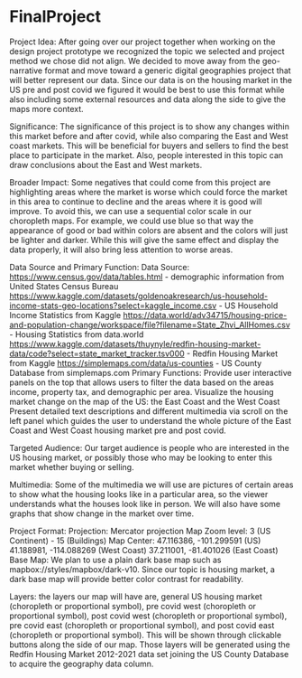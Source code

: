 # FinalProject

Project Idea:
After going over our project together when working on the design project prototype we recognized the topic we selected and project method we chose did not align. We decided to move away from the geo-narrative format and move toward a generic digital geographies project that will better represent our data. Since our data is on the housing market in the US pre and post covid we figured it would be best to use this format while also including some external resources and data along the side to give the maps more context. 

Significance:
The significance of this project is to show any changes within this market before and after covid, while also comparing the East and West coast markets. This will be beneficial for buyers and sellers to find the best place to participate in the market. Also, people interested in this topic can draw conclusions about the East and West markets.

Broader Impact:
Some negatives that could come from this project are highlighting areas where the market is worse which could force the market in this area to continue to decline and the areas where it is good will improve. To avoid this, we can use a sequential color scale in our choropleth maps. For example, we could use blue so that way the appearance of good or bad within colors are absent and the colors will just be lighter and darker. While this will give the same effect and display the data properly, it will also bring less attention to worse areas. 

Data Source and Primary Function:
	Data Source:
	https://www.census.gov/data/tables.html - demographic information from United States Census Bureau
	https://www.kaggle.com/datasets/goldenoakresearch/us-household-income-stats-geo-locations?select=kaggle_income.csv - US Household Income Statistics from Kaggle
	https://data.world/adv34715/housing-price-and-population-change/workspace/file?filename=State_Zhvi_AllHomes.csv - Housing Statistics from data.world
	https://www.kaggle.com/datasets/thuynyle/redfin-housing-market-data/code?select=state_market_tracker.tsv000 - Redfin Housing Market from Kaggle
	https://simplemaps.com/data/us-counties - US County Database from simplemaps.com
	Primary Functions:
	Provide user interactive panels on the top that allows users to filter the data based on the areas income, property tax, and demographic per area.
	Visualize the housing market change on the map of the US: the East Coast and the West Coast
	Present detailed text descriptions and different multimedia via scroll on the left panel which guides the user to understand the whole picture of the East Coast and West Coast housing market pre and post covid.

Targeted Audience:
Our target audience is people who are interested in the US housing market, or possibly those who may be looking to enter this market whether buying or selling. 

Multimedia:
Some of the multimedia we will use are pictures of certain areas to show what the housing looks like in a particular area, so the viewer understands what the houses look like in person. We will also have some graphs that show change in the market over time. 

Project Format:
	Projection: Mercator projection 
	Map Zoom level: 3 (US Continent) - 15 (Buildings)
	Map Center: 	47.116386, -101.299591 (US)
	41.188981, -114.088269 (West Coast) 
	37.211001, -81.401026 (East Coast)
	Base Map: We plan to use a plain dark base map such as mapbox://styles/mapbox/dark-v10. Since our topic is housing market, a dark base map will provide better color contrast for readability.

Layers: the layers our map will have are, general US housing market (choropleth or proportional symbol), pre covid west (choropleth or proportional symbol),  post covid west (choropleth or proportional symbol),  pre covid east (choropleth or proportional symbol),  and post covid east (choropleth or proportional symbol). This will be shown through clickable buttons along the side of our map. Those layers will be generated using the Redfin Housing Market 2012-2021 data set joining the US County Database to acquire the geography data column.
